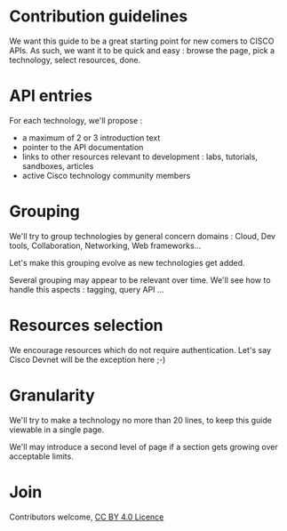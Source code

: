 # Contribution guidelines

We want this guide to be a great starting point for new comers to CISCO APIs.
As such, we want it to be quick and easy : browse the page, pick a technology, select resources, done.

# API entries

For each technology, we'll propose :
- a maximum of 2 or 3 introduction text
- pointer to the API documentation
- links to other resources relevant to development : labs, tutorials, sandboxes, articles
- active Cisco technology community members 
  
# Grouping 

We'll try to group technologies by general concern domains : Cloud, Dev tools, Collaboration, Networking, Web frameworks...

Let's make this grouping evolve as new technologies get added.

Several grouping may appear to be relevant over time.
We'll see how to handle this aspects : tagging, query API ...

# Resources selection

We encourage resources which do not require authentication.
Let's say Cisco Devnet will be the exception here ;-)

# Granularity

We'll try to make a technology no more than 20 lines, to keep this guide viewable in a single page.

We'll may introduce a second level of page if a section gets growing over acceptable limits.
 
# Join

Contributors welcome, [CC BY 4.0 Licence](http://creativecommons.org/licenses/by/4.0/)
